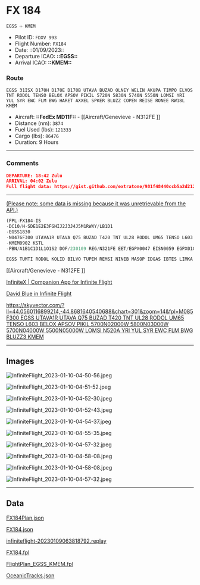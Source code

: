 # FX 184

`EGSS ⇨ KMEM`

- Pilot ID: `FDXV 993`
- Flight Number: `FX184`
- Date: ::01/09/2023::
- Departure ICAO: **::EGSS::**
- Arrival ICAO: **::KMEM::**

### Route

```other
EGSS 31ISX D170H D170E D170B UTAVA BUZAD OLNEY WELIN AKUPA TIMPO ELVOS TNT RODOL TENSO BELOX APSOV PIKIL 5720N 5830N 5740N 5550N LOMSI YRI YUL SYR EWC FLM BWG HARET AXXEL SPKER BLUZZ COPEN REISE RONEE RW18L KMEM
```

- Aircraft: **::FedEx MD11F::** - [[Aircraft/Genevieve - N312FE ]]
- Distance (nm): `3874`
- Fuel Used (lbs): `121333`
- Cargo (lbs): `86476`
- Duration: 9 Hours

---

### Comments

```json
DEPARTURE: 18:42 Zulu
ARRIVAL: 04:02 Zulu
Full flight data: https://gist.github.com/extratone/981f48440ccb5a2d21232d50c544ae10
```

---

[(Please note: some data is missing because it was unretrievable from the API.)](https://gist.github.com/extratone/981f48440ccb5a2d21232d50c544ae10)

```typescript
(FPL-FX184-IS
-DC10/H-SDE1E2E3FGHIJ2J3J4J5M1RWXY/LB1D1
-EGSS1830
-N0476F300 UTAVA1R UTAVA Q75 BUZAD T420 TNT UL28 RODOL UM65 TENSO L603 BELOX DCT APSOV DCT PIKIL/M082F310 NATE LOMSI/N0474F340 N520A YRI DCT YUL DCT SYR DCT EWC/N0467F360 DCT FLM DCT BWG BLUZZ3
-KMEM0902 KSTL
-PBN/A1B1C1D1L1O1S2 DOF/230109 REG/N321FE EET/EGPX0047 EISN0059 EGPX0105 EGGX0116 57N020W0209 CZQX0252 57N040W0333 55N050W0418 CZUL0529 KZBW0652 KZOB0713 KZID0751 KZME0828 OPR/FX PER/D RALT/EGPO BGSF RMK/TCAS)
```

```typescript
EGSS TUMTI RODOL KOLID BILVO TUPEM REMSI NINEB MASOP IDGAS IBTES LIMKA MAGEE MAC DONIB MIMKU GOMUP 5900N/02000W 6000N/03000W 5900N/04000W 5700N/05000W HOIST YBC ML DICEN MATOR TAMKO MEBOK KANUR TUKIR GOTIP DEBUM ILUSI BOBTA YQO YARRK BROKK KEEHO WWSHR DUTSH KLYNE CREEP SIDAE OMDUE KMEM
```

[[Aircraft/Genevieve - N312FE ]]

[InfiniteX | Companion App for Infinite Flight](https://www.infinitex.app/live?s=7e5dcd44-1fb5-49cc-bc2c-a9aab1f6a856&f=6f708bd2-6c0b-4a6b-baec-e28454e5f73c)

[David Blue in Infinite Flight](https://t.me/ifusers/31/342)

[https://skyvector.com/?ll=44.0560116899214,-44.8681640540688&chart=301&zoom=14&fpl=M085F300 EGSS UTAVA1R UTAVA Q75 BUZAD T420 TNT UL28 RODOL UM65 TENSO L603 BELOX APSOV PIKIL 5700N02000W 5800N03000W 5700N04000W 5500N05000W LOMSI N520A YRI YUL SYR EWC FLM BWG BLUZZ3 KMEM](https://skyvector.com/?ll=44.0560116899214,-44.8681640540688&chart=301&zoom=14&fpl=M085F300%20EGSS%20UTAVA1R%20UTAVA%20Q75%20BUZAD%20T420%20TNT%20UL28%20RODOL%20UM65%20TENSO%20L603%20BELOX%20APSOV%20PIKIL%205700N02000W%205800N03000W%205700N04000W%205500N05000W%20LOMSI%20N520A%20YRI%20YUL%20SYR%20EWC%20FLM%20BWG%20BLUZZ3%20KMEM)

---

## Images

![InfiniteFlight_2023-01-10-04-50-56.jpeg](FX%20184.assets/InfiniteFlight_2023-01-10-04-50-56.jpeg)

![InfiniteFlight_2023-01-10-04-51-52.jpeg](FX%20184.assets/InfiniteFlight_2023-01-10-04-51-52.jpeg)

![InfiniteFlight_2023-01-10-04-52-30.jpeg](FX%20184.assets/InfiniteFlight_2023-01-10-04-52-30.jpeg)

![InfiniteFlight_2023-01-10-04-52-43.jpeg](FX%20184.assets/InfiniteFlight_2023-01-10-04-52-43.jpeg)

![InfiniteFlight_2023-01-10-04-54-37.jpeg](FX%20184.assets/InfiniteFlight_2023-01-10-04-54-37.jpeg)

![InfiniteFlight_2023-01-10-04-55-35.jpeg](FX%20184.assets/InfiniteFlight_2023-01-10-04-55-35.jpeg)

![InfiniteFlight_2023-01-10-04-57-32.jpeg](FX%20184.assets/InfiniteFlight_2023-01-10-04-57-32.jpeg)

![InfiniteFlight_2023-01-10-04-58-08.jpeg](FX%20184.assets/InfiniteFlight_2023-01-10-04-58-08.jpeg)

![InfiniteFlight_2023-01-10-04-58-08.jpeg](FX%20184.assets/InfiniteFlight_2023-01-10-04-58-08%20(2).jpeg)

![InfiniteFlight_2023-01-10-04-57-32.jpeg](FX%20184.assets/InfiniteFlight_2023-01-10-04-57-32%20(2).jpeg)

---

## Data

[FX184Plan.json](FX%20184.assets/FX184Plan.json)

[FX184.json](FX%20184.assets/FX184.json)

[infiniteflight-20230109063818792.replay](FX%20184.assets/infiniteflight-20230109063818792.replay)

[FX184.fpl](FX%20184.assets/FX184.fpl)

[FlightPlan_EGSS_KMEM.fpl](FX%20184.assets/FlightPlan_EGSS_KMEM.fpl)

[OceanicTracks.json](FX%20184.assets/OceanicTracks.json)

